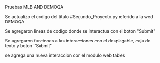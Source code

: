 Pruebas MLB AND DEMOQA

Se actualizo el codigo del titulo #Segundo_Proyecto.py referido a la wed DEMOQA

Se agregaron lineas de codigo donde se interactua con el boton "Submit"

Se agregaron funciones a las interacciones con el desplegable, caja de texto y boton ''Submit''

se agrega una nueva interaccion con el modulo web tables
